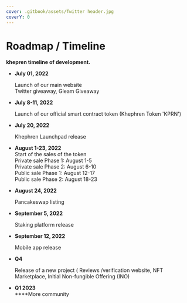 ```yaml
---
cover: .gitbook/assets/Twitter header.jpg
coverY: 0
---
```


# Roadmap / Timeline

**khepren timeline of development.**

*   **July 01, 2022**

    Launch of our main website\
    Twitter giveaway, Gleam Giveaway
*   **July 8-11, 2022**

    Launch of our official smart contract token (Khephren Token 'KPRN')
*   **July 20, 2022**

    Khephren Launchpad release
* **August 1-23, 2022**\
  Start of the sales of the token \
  Private sale Phase 1: August 1-5\
  Private sale Phase 2: August 6-10\
  Public sale Phase 1: August 12-17\
  Public sale Phase 2: August 18-23
*   **August 24, 2022**

    Pancakeswap listing
*   **September 5, 2022**

    Staking platform release
*   **September  12, 2022**

    Mobile app release
*   **Q4**

    Release of a new project ( Reviews /verification website, NFT Marketplace, Initial Non-fungible Offering (INO)
* **Q1 2023**\
  ****More community
